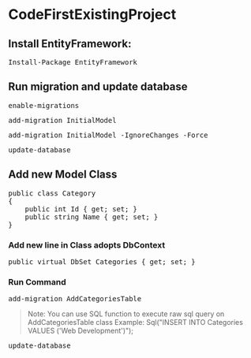 # CodeFirstExistingProject

## Install EntityFramework: 
<pre>
Install-Package EntityFramework
</pre>

## Run migration and update database
<pre>
enable-migrations
</pre>
<pre>
add-migration InitialModel
</pre>
<pre>
add-migration InitialModel -IgnoreChanges -Force
</pre>
<pre>
update-database
</pre>

## Add new Model Class
<pre>
public class Category
{
    public int Id { get; set; }
    public string Name { get; set; }
}
</pre>

### Add new line in Class adopts DbContext
<pre>
public virtual DbSet<Category> Categories { get; set; }
</pre>

### Run Command
<pre>
add-migration AddCategoriesTable
</pre>
> Note: You can use SQL function to execute raw sql query on AddCategoriesTable class
> Example: Sql("INSERT INTO Categories VALUES ('Web Development')");
<pre>
update-database
</pre>
